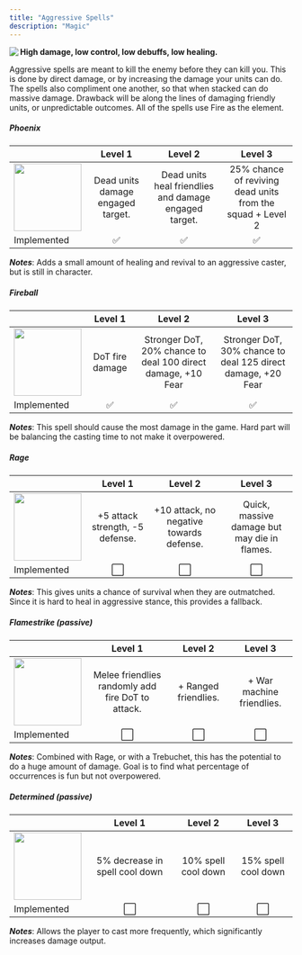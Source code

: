 ```yaml
---
title: "Aggressive Spells"
description: "Magic"
---
```


<img align="left" src="/images/abilities/icon_Aggressive.png?raw=true" class="unit" /> **High damage, low control, low debuffs, low healing.**

Aggressive spells are meant to kill the enemy before they can kill you. This is done by direct damage, or by increasing the damage your units can do. The spells also compliment one another, so that when stacked can do massive damage. Drawback will be along the lines of damaging friendly units, or unpredictable outcomes. All of the spells use Fire as the element. 

##### Phoenix
|   |              Level 1              |                        Level 2                        |                           Level 3                          |
|---|:---------------------------------:|:-----------------------------------------------------:|:----------------------------------------------------------:|
| <img class="unit" src="/images/abilities/icon_Pheonix.png?raw=true" width="120" />  | Dead units damage engaged target. | Dead units heal friendlies and damage engaged target. | 25% chance of reviving dead units from the squad + Level 2 |
| Implemented | ✅ | ✅ | ✅ |

**_Notes_**: Adds a small amount of healing and revival to an aggressive caster, but is still in character.




##### Fireball
|   |              Level 1              |                        Level 2                        |                           Level 3                          |
|---|:---------------------------------:|:-----------------------------------------------------:|:----------------------------------------------------------:|
| <img class="unit" src="/images/abilities/icon_Fire.png?raw=true" width="120" /> | DoT fire damage | Stronger DoT, 20% chance to deal 100 direct damage, +10 Fear | Stronger DoT, 30% chance to deal 125 direct damage, +20 Fear |
| Implemented | ✅ | ✅ | ✅ |


**_Notes_**: This spell should cause the most damage in the game. Hard part will be balancing the casting time to not make it overpowered.



##### Rage
|   |              Level 1              |                        Level 2                        |                           Level 3                          |
|---|:---------------------------------:|:-----------------------------------------------------:|:----------------------------------------------------------:|
| <img class="unit" src="/images/abilities/icon_Rage.png?raw=true" width="120" /> | +5 attack strength, -5 defense. | +10 attack, no negative towards defense. | Quick, massive damage but may die in flames. |
| Implemented | ⬜ | ⬜ | ⬜ |


**_Notes_**: This gives units a chance of survival when they are outmatched. Since it is hard to heal in aggressive stance, this provides a fallback.



##### Flamestrike (passive)
|   |              Level 1              |                        Level 2                        |                           Level 3                          |
|---|:---------------------------------:|:-----------------------------------------------------:|:----------------------------------------------------------:|
| <img class="unit" src="/images/abilities/icon_Flamestrike.png?raw=true" width="120" />   | Melee friendlies randomly add fire DoT to attack. | + Ranged friendlies. | + War machine friendlies. |
| Implemented | ⬜ | ⬜ | ⬜ |


**_Notes_**: Combined with Rage, or with a Trebuchet, this has the potential to do a huge amount of damage. Goal is to find what percentage of occurrences is fun but not overpowered.



##### Determined (passive)
|   |              Level 1              |                        Level 2                        |                           Level 3                          |
|---|:---------------------------------:|:-----------------------------------------------------:|:----------------------------------------------------------:|
| <img class="unit" src="/images/abilities/icon_Determined.png?raw=true" width="120" /> | 5% decrease in spell cool down | 10% spell cool down | 15% spell cool down |
| Implemented | ⬜ | ⬜ | ⬜ |


**_Notes_**: Allows the player to cast more frequently, which significantly increases damage output.